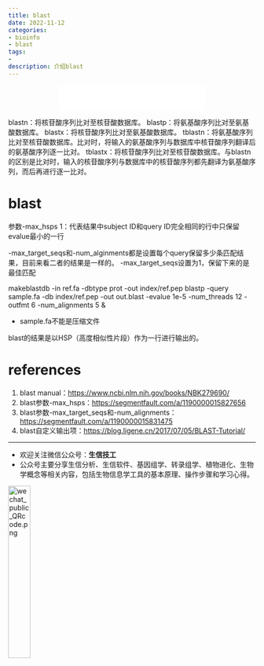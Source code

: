```yaml
---
title: blast
date: 2022-11-12
categories: 
- bioinfo
- blast
tags: 
- 
description: 介绍blast
---
```


<div align="middle"><iframe frameborder="no" border="0" marginwidth="0" marginheight="0" width=298 height=52 src="//music.163.com/outchain/player?type=2&id=399341112&auto=1&height=32"></iframe></div>


blastn：将核苷酸序列比对至核苷酸数据库。
blastp：将氨基酸序列比对至氨基酸数据库。
blastx：将核苷酸序列比对至氨基酸数据库。
tblastn：将氨基酸序列比对至核苷酸数据库。比对时，将输入的氨基酸序列与数据库中核苷酸序列翻译后的氨基酸序列逐一比对。
tblastx：将核苷酸序列比对至核苷酸数据库。与blastn的区别是比对时，输入的核苷酸序列与数据库中的核苷酸序列都先翻译为氨基酸序列，而后再进行逐一比对。

# blast
参数-max_hsps 1：代表结果中subject ID和query ID完全相同的行中只保留evalue最小的一行

-max_target_seqs和-num_alginments都是设置每个query保留多少条匹配结果，目前来看二者的结果是一样的。
-max_target_seqs设置为1，保留下来的是最佳匹配


makeblastdb -in ref.fa -dbtype prot -out index/ref.pep
blastp -query sample.fa -db index/ref.pep -out out.blast -evalue 1e-5 -num_threads 12 -outfmt 6 -num_alignments 5 &

- sample.fa不能是压缩文件

blast的结果是以HSP（高度相似性片段）作为一行进行输出的。



















# references
1. blast manual：https://www.ncbi.nlm.nih.gov/books/NBK279690/
2. blast参数-max_hsps：https://segmentfault.com/a/1190000015827656
3. blast参数-max_target_seqs和-num_alignments：https://segmentfault.com/a/1190000015831475
4. blast自定义输出项：https://blog.ligene.cn/2017/07/05/BLAST-Tutorial/


-------

- 欢迎关注微信公众号：**生信技工**
- 公众号主要分享生信分析、生信软件、基因组学、转录组学、植物进化、生物学概念等相关内容，包括生物信息学工具的基本原理、操作步骤和学习心得。

<img src="https://github.com/yanzhongsino/yanzhongsino.github.io/blob/hexo/source/wechat/Wechat_public_qrcode.jpg?raw=true" width=30% title="wechat_public_QRcode.png" align=center/>